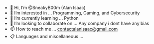 - 👋 Hi, I’m @SneakyB00m (Alan Isaac)
- 👀 I’m interested in ... Programming, Gaming, and Cybersecurity
- 🌱 I’m currently learning ... Python
- 💞️ I’m looking to collaborate on ... Any company i dont have any bias
- 📫 How to reach me ... contactalanisaac@gmail.com
- 📋 Languages and miscellaneous ... 

<!---
SneakyB00m/SneakyB00m is a ✨ special ✨ repository because its `README.md` (this file) appears on your GitHub profile.
You can click the Preview link to take a look at your changes.
--->
